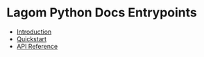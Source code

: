 # Lagom Python Docs Entrypoints

- [Introduction](https://lagom-di.readthedocs.io/en/latest/)
- [Quickstart](https://lagom-di.readthedocs.io/en/latest/quickstart.html)
- [API Reference](https://lagom-di.readthedocs.io/en/latest/api_reference.html) 